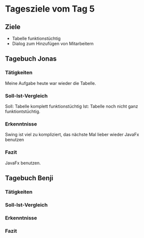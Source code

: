 # Tagesziele vom Tag 5

## Ziele

* Tabelle funktionstüchtig
* Dialog zum Hinzufügen von Mitarbeitern


## Tagebuch Jonas
### Tätigkeiten
Meine Aufgabe heute war wieder die Tabelle.
### Soll-Ist-Vergleich
Soll: Tabelle komplett funktionstüchtig Ist: Tabelle noch nicht ganz funktiontstüchtig.
### Erkenntnisse
Swing ist viel zu kompliziert, das nächste Mal lieber wieder JavaFx benutzen 
### Fazit
JavaFx benutzen.

## Tagebuch Benji
### Tätigkeiten

### Soll-Ist-Vergleich

### Erkenntnisse

### Fazit
